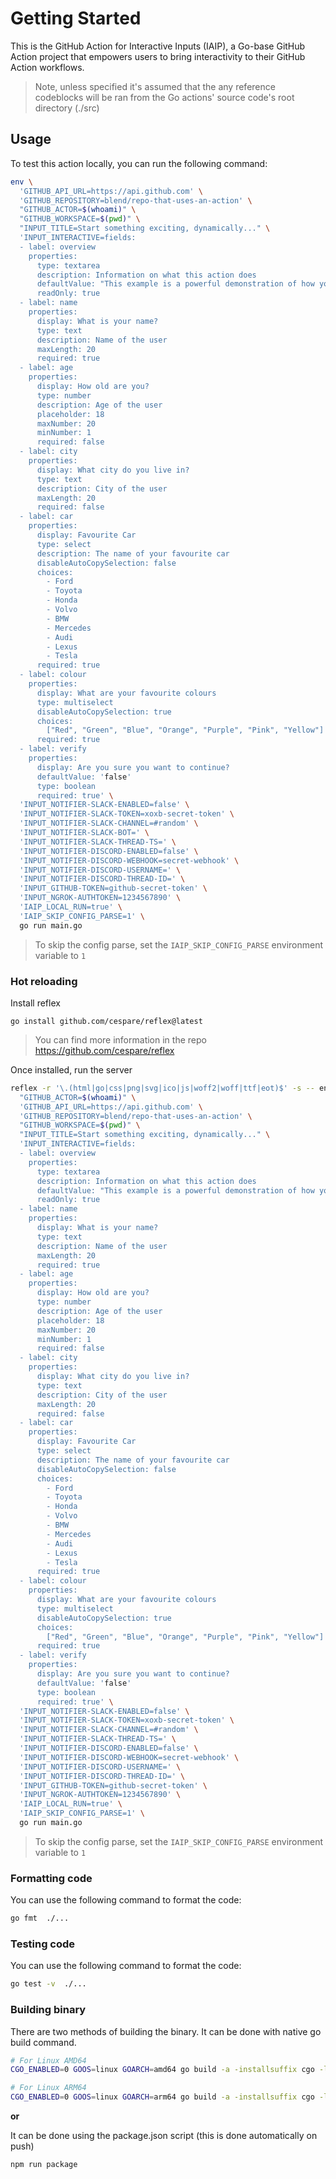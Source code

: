 # Getting Started

This is the GitHub Action for Interactive Inputs (IAIP), a Go-base GitHub Action project that empowers users to bring interactivity to their GitHub Action workflows.

> Note, unless specified it's assumed that the any reference codeblocks will be ran from the Go actions' source code's root directory (./src)

## Usage

To test this action locally, you can run the following command:

```sh
env \
  'GITHUB_API_URL=https://api.github.com' \
  'GITHUB_REPOSITORY=blend/repo-that-uses-an-action' \
  "GITHUB_ACTOR=$(whoami)" \
  "GITHUB_WORKSPACE=$(pwd)" \
  "INPUT_TITLE=Start something exciting, dynamically..." \
  'INPUT_INTERACTIVE=fields:
  - label: overview
    properties:
      type: textarea
      description: Information on what this action does
      defaultValue: "This example is a powerful demonstration of how you can utilize the boasiHQ/interactive-inputs action to tailor the dynamic portal to your specific needs and desired output."
      readOnly: true
  - label: name
    properties:
      display: What is your name?
      type: text
      description: Name of the user
      maxLength: 20
      required: true
  - label: age
    properties:
      display: How old are you?
      type: number
      description: Age of the user
      placeholder: 18
      maxNumber: 20
      minNumber: 1
      required: false
  - label: city
    properties:
      display: What city do you live in?
      type: text
      description: City of the user
      maxLength: 20
      required: false 
  - label: car
    properties:
      display: Favourite Car
      type: select
      description: The name of your favourite car
      disableAutoCopySelection: false
      choices:
        - Ford
        - Toyota
        - Honda
        - Volvo
        - BMW
        - Mercedes
        - Audi
        - Lexus
        - Tesla
      required: true
  - label: colour
    properties:
      display: What are your favourite colours
      type: multiselect
      disableAutoCopySelection: true
      choices: 
        ["Red", "Green", "Blue", "Orange", "Purple", "Pink", "Yellow"]
      required: true
  - label: verify
    properties:
      display: Are you sure you want to continue?
      defaultValue: 'false'
      type: boolean
      required: true' \
  'INPUT_NOTIFIER-SLACK-ENABLED=false' \
  'INPUT_NOTIFIER-SLACK-TOKEN=xoxb-secret-token' \
  'INPUT_NOTIFIER-SLACK-CHANNEL=#random' \
  'INPUT_NOTIFIER-SLACK-BOT=' \
  'INPUT_NOTIFIER-SLACK-THREAD-TS=' \
  'INPUT_NOTIFIER-DISCORD-ENABLED=false' \
  'INPUT_NOTIFIER-DISCORD-WEBHOOK=secret-webhook' \
  'INPUT_NOTIFIER-DISCORD-USERNAME=' \
  'INPUT_NOTIFIER-DISCORD-THREAD-ID=' \
  'INPUT_GITHUB-TOKEN=github-secret-token' \
  'INPUT_NGROK-AUTHTOKEN=1234567890' \
  'IAIP_LOCAL_RUN=true' \
  'IAIP_SKIP_CONFIG_PARSE=1' \
  go run main.go
```

> To skip the config parse, set the `IAIP_SKIP_CONFIG_PARSE` environment variable to `1`

### Hot reloading

Install reflex

`go install github.com/cespare/reflex@latest`

> You can find more information in the repo https://github.com/cespare/reflex

Once installed, run the server

```sh
reflex -r '\.(html|go|css|png|svg|ico|js|woff2|woff|ttf|eot)$' -s -- env \
  "GITHUB_ACTOR=$(whoami)" \
  'GITHUB_API_URL=https://api.github.com' \
  'GITHUB_REPOSITORY=blend/repo-that-uses-an-action' \
  "GITHUB_WORKSPACE=$(pwd)" \
  "INPUT_TITLE=Start something exciting, dynamically..." \
  'INPUT_INTERACTIVE=fields:
  - label: overview
    properties:
      type: textarea
      description: Information on what this action does
      defaultValue: "This example is a powerful demonstration of how you can utilize the boasiHQ/interactive-inputs action to tailor the dynamic portal to your specific needs and desired output."
      readOnly: true
  - label: name
    properties:
      display: What is your name?
      type: text
      description: Name of the user
      maxLength: 20
      required: true
  - label: age
    properties:
      display: How old are you?
      type: number
      description: Age of the user
      placeholder: 18
      maxNumber: 20
      minNumber: 1
      required: false
  - label: city
    properties:
      display: What city do you live in?
      type: text
      description: City of the user
      maxLength: 20
      required: false 
  - label: car
    properties:
      display: Favourite Car
      type: select
      description: The name of your favourite car
      disableAutoCopySelection: false
      choices:
        - Ford
        - Toyota
        - Honda
        - Volvo
        - BMW
        - Mercedes
        - Audi
        - Lexus
        - Tesla
      required: true
  - label: colour
    properties:
      display: What are your favourite colours
      type: multiselect
      disableAutoCopySelection: true
      choices: 
        ["Red", "Green", "Blue", "Orange", "Purple", "Pink", "Yellow"]
      required: true
  - label: verify
    properties:
      display: Are you sure you want to continue?
      defaultValue: 'false'
      type: boolean
      required: true' \
  'INPUT_NOTIFIER-SLACK-ENABLED=false' \
  'INPUT_NOTIFIER-SLACK-TOKEN=xoxb-secret-token' \
  'INPUT_NOTIFIER-SLACK-CHANNEL=#random' \
  'INPUT_NOTIFIER-SLACK-THREAD-TS=' \
  'INPUT_NOTIFIER-DISCORD-ENABLED=false' \
  'INPUT_NOTIFIER-DISCORD-WEBHOOK=secret-webhook' \
  'INPUT_NOTIFIER-DISCORD-USERNAME=' \
  'INPUT_NOTIFIER-DISCORD-THREAD-ID=' \
  'INPUT_GITHUB-TOKEN=github-secret-token' \
  'INPUT_NGROK-AUTHTOKEN=1234567890' \
  'IAIP_LOCAL_RUN=true' \
  'IAIP_SKIP_CONFIG_PARSE=1' \
  go run main.go
```

> To skip the config parse, set the `IAIP_SKIP_CONFIG_PARSE` environment variable to `1`

### Formatting code

You can use the following command to format the code:

```sh
go fmt  ./...
```

### Testing code

You can use the following command to format the code:

```sh
go test -v  ./...
```

### Building binary

There are two methods of building the binary. It can be done with native go build command.


```sh
# For Linux AMD64
CGO_ENABLED=0 GOOS=linux GOARCH=amd64 go build -a -installsuffix cgo -ldflags=\"-w -s\" -o dist/action-amd64 main.go

# For Linux ARM64
CGO_ENABLED=0 GOOS=linux GOARCH=arm64 go build -a -installsuffix cgo -ldflags=\"-w -s\" -o dist/action-arm64 main.go
```

**or**

It can be done using the package.json script (this is done automatically on push)

```sh
npm run package
```
